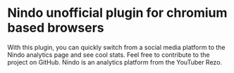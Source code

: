 # Nindo unofficial plugin for chromium based browsers

With this plugin, you can quickly switch from a social media platform to the Nindo analytics page and see cool stats. Feel free to contribute to the project on GitHub.
Nindo is an analytics platform from the YouTuber Rezo.
